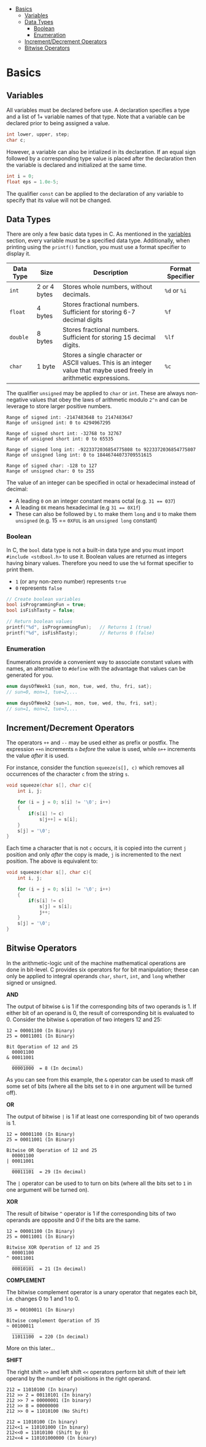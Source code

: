 - [Basics](#basics)
  - [Variables](#variables)
  - [Data Types](#data-types)
    - [Boolean](#boolean)
    - [Enumeration](#enumeration)
  - [Increment/Decrement Operators](#incrementdecrement-operators)
  - [Bitwise Operators](#bitwise-operators)


# Basics

## Variables

All variables must be declared before use.  A declaration specifies a type and a list of 1+ variable names of that type.  Note that a variable can be declared prior to being assigned a value.

```c
int lower, upper, step;
char c;
```

However, a variable can also be intialized in its declaration.  If an equal sign followed by a corresponding type value is placed after the declaration then the variable is declared and initialized at the same time.

```c
int i = 0;
float eps = 1.0e-5;
```

The qualifier `const` can be applied to the declaration of any variable to specify that its value will not be changed.

## Data Types

There are only a few basic data types in C.  As mentioned in the [variables](#variables) section, every variable must be a specified data type.  Additionally, when printing using the `printf()` function, you must use a format specifier to display it.


| **Data Type** | **Size**     | **Description**                                                       | **Format Specifier** |
|---------------|--------------|-----------------------------------------------------------------------|----------------------|
| `int`         | 2 or 4 bytes | Stores whole numbers, without decimals.                               | `%d` or `%i`         |
| `float`       | 4 bytes      | Stores fractional numbers.  Sufficient for storing 6-7 decimal digits | `%f`                 |
| `double`      | 8 bytes      | Stores fractional numbers.  Sufficient for storing 15 decimal digits. | `%lf`                |
| `char`        | 1 byte       | Stores a single character or ASCII values. This is an integer value that maybe used freely in arithmetic expressions.                           | `%c`                 |

The qualifier `unsigned` may be applied to `char` or `int`.  These are always non-negative values that obey the laws of arithmetic modulo `2^n` and can be leverage to store larger positive numbers.

```
Range of signed int: -2147483648 to 2147483647
Range of unsigned int: 0 to 4294967295

Range of signed short int: -32768 to 32767
Range of unsigned short int: 0 to 65535

Range of signed long int: -9223372036854775808 to 9223372036854775807
Range of unsigned long int: 0 to 18446744073709551615

Range of signed char: -128 to 127
Range of unsigned char: 0 to 255
```

The value of an integer can be specified in octal or hexadecimal instead of decimal:
- A leading `0` on an integer constant means octal (e.g. `31 == 037`)
- A leading `0X` means hexadecimal (e.g `31 == 0X1f`)
- These can also be followed by `L` to make them `long` and `U` to make them `unsigned` (e.g. 15 == `0XFUL` is an `unsigned long` constant)

### Boolean
In C, the `bool` data type is not a built-in data type and you must import `#include <stdbool.h>` to use it.  Boolean values are returned as integers having binary values.  Therefore you need to use the `%d` format specifier to print them.
- `1` (or any non-zero number) represents `true`
- `0` represents `false`

```C
// Create boolean variables
bool isProgrammingFun = true;
bool isFishTasty = false;

// Return boolean values
printf("%d", isProgrammingFun);   // Returns 1 (true)
printf("%d", isFishTasty);        // Returns 0 (false)
```

### Enumeration

Enumerations provide a convenient way to associate constant values with names, an alternative to `#define` with the advantage that values can be generated for you. 

```C
enum daysOfWeek1 {sun, mon, tue, wed, thu, fri, sat};
// sun=0, mon=1, tue=2,...

enum daysOfWeek2 {sun=1, mon, tue, wed, thu, fri, sat};
// sun=1, mon=2, tue=3,...
```

## Increment/Decrement Operators

The operators `++` and `--` may be used either as prefix or postfix.  The expression `++n` increments `n` *before* the value is used, while `n++` increments the value *after* it is used.

For instance, consider the function `squeeze(s[], c)` which removes all occurrences of the character `c` from the string `s`.

```c
void squeeze(char s[], char c){
    int i, j;

    for (i = j = 0; s[i] != '\0'; i++)
    {
        if(s[i] != c)
            s[j++] = s[i];
    }
    s[j] = '\0';
}
```

Each time a character that is not `c` occurs, it is copied into the current `j` position and only *after* the copy is made, `j` is incremented to the next position.  The above is equivalent to:

```c
void squeeze(char s[], char c){
    int i, j;

    for (i = j = 0; s[i] != '\0'; i++)
    {
        if(s[i] != c)
            s[j] = s[i];
            j++;
    }
    s[j] = '\0';
}
```

## Bitwise Operators

In the arithmetic-logic unit of the machine mathematical operations are done in bit-level. C provides six operators for for bit manipulation; these can only be applied to integral operands `char`, `short`, `int`, and `long` whether signed or unsigned.

**AND**

The output of bitwise `&` is 1 if the corresponding bits of two operands is 1. If either bit of an operand is 0, the result of corresponding bit is evaluated to 0. Consider the bitwise `&` operation of two integers 12 and 25:

```
12 = 00001100 (In Binary)
25 = 00011001 (In Binary)

Bit Operation of 12 and 25
  00001100
& 00011001
  ________
  00001000  = 8 (In decimal)
```

As you can see from this example, the `&` operator can be used to mask off some set of bits (where all the bits set to `0` in one argument will be turned off).

**OR**

The output of bitwise `|` is 1 if at least one corresponding bit of two operands is 1.

```
12 = 00001100 (In Binary)
25 = 00011001 (In Binary)

Bitwise OR Operation of 12 and 25
  00001100
| 00011001
  ________
  00011101  = 29 (In decimal)
```

The `|` operator can be used to to turn on bits (where all the bits set to `1` in one argument will be turned on).

**XOR**

The result of bitwise `^` operator is 1 if the corresponding bits of two operands are opposite and 0 if the bits are the same.

```
12 = 00001100 (In Binary)
25 = 00011001 (In Binary)

Bitwise XOR Operation of 12 and 25
  00001100
^ 00011001
  ________
  00010101  = 21 (In decimal)
```

**COMPLEMENT**

The bitwise complement operator is a unary operator that negates each bit, i.e. changes 0 to 1 and 1 to 0.

```
35 = 00100011 (In Binary)

Bitwise complement Operation of 35
~ 00100011 
  ________
  11011100  = 220 (In decimal)
```

More on this later...

**SHIFT**

The right shift `>>` and left shift `<<` operators perform bit shift of their left operand by the number of poisitions in the right operand.

```
212 = 11010100 (In binary)
212 >> 2 = 00110101 (In binary)
212 >> 7 = 00000001 (In binary)
212 >> 8 = 00000000 
212 >> 0 = 11010100 (No Shift)

212 = 11010100 (In binary)
212<<1 = 110101000 (In binary)
212<<0 = 11010100 (Shift by 0)
212<<4 = 110101000000 (In binary)
```






